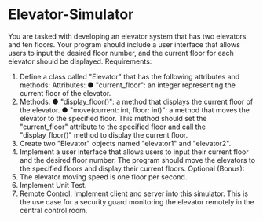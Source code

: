 # Elevator-Simulator
You are tasked with developing an elevator system that has two elevators and ten floors. Your 
program should include a user interface that allows users to input the desired floor number, 
and the current floor for each elevator should be displayed. 
Requirements: 
1. Define a class called "Elevator" that has the following attributes and methods: 
Attributes: 
● "current_floor": an integer representing the current floor of the elevator. 
2. Methods: 
● "display_floor()": a method that displays the current floor of the elevator. 
● "move(current: int, floor: int)": a method that moves the elevator to the 
specified floor. This method should set the "current_floor" attribute to the 
specified floor and call the "display_floor()" method to display the current floor. 
3. Create two "Elevator" objects named "elevator1" and "elevator2". 
4. Implement a user interface that allows users to input their current floor and the 
desired floor number. The program should move the elevators to the specified floors 
and display their current floors. 
Optional (Bonus): 
1. The elevator moving speed is one floor per second. 
2. Implement Unit Test. 
3. Remote Control: Implement client and server into this simulator. This is the use case 
for a security guard monitoring the elevator remotely in the central control room. 
